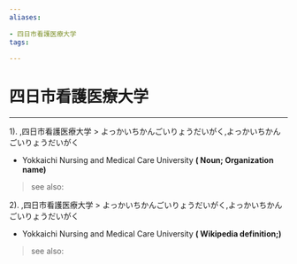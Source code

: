 ```yaml
---
aliases:
    
- 四日市看護医療大学
tags:
    
---
```


# 四日市看護医療大学
---
1).
,四日市看護医療大学 > よっかいちかんごいりょうだいがく,よっかいちかんごいりょうだいがく

- Yokkaichi Nursing and Medical Care University
**( Noun; Organization name)**
> see also: 
            
2).
,四日市看護医療大学 > よっかいちかんごいりょうだいがく,よっかいちかんごいりょうだいがく

- Yokkaichi Nursing and Medical Care University
**( Wikipedia definition;)**
> see also: 
            